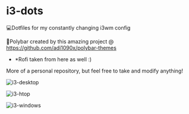 # i3-dots
💻Dotfiles for my constantly changing i3wm config 

📝Polybar created by this amazing project @ https://github.com/adi1090x/polybar-themes 
  - *Rofi taken from here as well :)

More of a personal repository, but feel free to take and modify anything!


![i3-desktop](https://user-images.githubusercontent.com/83221153/165751788-b1e91ee3-7cfe-4de6-9b1a-46363a912393.png)

![i3-htop](https://user-images.githubusercontent.com/83221153/165751808-023ad121-13ab-42b8-b077-0dc0bb008130.png)

![i3-windows](https://user-images.githubusercontent.com/83221153/165751846-4cf5d803-b452-47d1-906e-162655cfe363.png)
